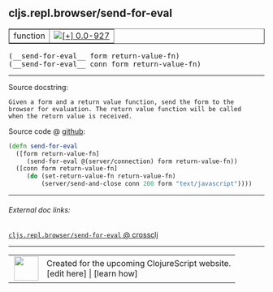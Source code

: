 ## cljs.repl.browser/send-for-eval



 <table border="1">
<tr>
<td>function</td>
<td><a href="https://github.com/cljsinfo/cljs-api-docs/tree/0.0-927"><img valign="middle" alt="[+] 0.0-927" title="Added in 0.0-927" src="https://img.shields.io/badge/+-0.0--927-lightgrey.svg"></a> </td>
</tr>
</table>


 <samp>
(__send-for-eval__ form return-value-fn)<br>
</samp>
 <samp>
(__send-for-eval__ conn form return-value-fn)<br>
</samp>

---





Source docstring:

```
Given a form and a return value function, send the form to the
browser for evaluation. The return value function will be called
when the return value is received.
```


Source code @ [github](https://github.com/clojure/clojurescript/blob/r1889/src/clj/cljs/repl/browser.clj#L32-L40):

```clj
(defn send-for-eval
  ([form return-value-fn]
     (send-for-eval @(server/connection) form return-value-fn))
  ([conn form return-value-fn]
     (do (set-return-value-fn return-value-fn)
         (server/send-and-close conn 200 form "text/javascript"))))
```

<!--
Repo - tag - source tree - lines:

 <pre>
clojurescript @ r1889
└── src
    └── clj
        └── cljs
            └── repl
                └── <ins>[browser.clj:32-40](https://github.com/clojure/clojurescript/blob/r1889/src/clj/cljs/repl/browser.clj#L32-L40)</ins>
</pre>

-->

---



###### External doc links:

[`cljs.repl.browser/send-for-eval` @ crossclj](http://crossclj.info/fun/cljs.repl.browser/send-for-eval.html)<br>

---

 <table>
<tr><td>
<img valign="middle" align="right" width="48px" src="http://i.imgur.com/Hi20huC.png">
</td><td>
Created for the upcoming ClojureScript website.<br>
[edit here] | [learn how]
</td></tr></table>

[edit here]:https://github.com/cljsinfo/cljs-api-docs/blob/master/cljsdoc/cljs.repl.browser_send-for-eval.cljsdoc
[learn how]:https://github.com/cljsinfo/cljs-api-docs/wiki/cljsdoc-files

<!--

This information was too distracting to show to readers, but I'll leave it
commented here since it is helpful to:

- pretty-print the data used to generate this document
- and show how to retrieve that data



The API data for this symbol:

```clj
{:ns "cljs.repl.browser",
 :name "send-for-eval",
 :signature ["[form return-value-fn]" "[conn form return-value-fn]"],
 :history [["+" "0.0-927"]],
 :type "function",
 :full-name-encode "cljs.repl.browser_send-for-eval",
 :source {:code "(defn send-for-eval\n  ([form return-value-fn]\n     (send-for-eval @(server/connection) form return-value-fn))\n  ([conn form return-value-fn]\n     (do (set-return-value-fn return-value-fn)\n         (server/send-and-close conn 200 form \"text/javascript\"))))",
          :title "Source code",
          :repo "clojurescript",
          :tag "r1889",
          :filename "src/clj/cljs/repl/browser.clj",
          :lines [32 40]},
 :full-name "cljs.repl.browser/send-for-eval",
 :docstring "Given a form and a return value function, send the form to the\nbrowser for evaluation. The return value function will be called\nwhen the return value is received."}

```

Retrieve the API data for this symbol:

```clj
;; from Clojure REPL
(require '[clojure.edn :as edn])
(-> (slurp "https://raw.githubusercontent.com/cljsinfo/cljs-api-docs/catalog/cljs-api.edn")
    (edn/read-string)
    (get-in [:symbols "cljs.repl.browser/send-for-eval"]))
```

-->
